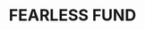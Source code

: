 ---
layout: firm_page
title: "FEARLESS FUND"
id: "fearless.fund"
permalink: "/fearlessfundfearless.fund/"
website: "https://www.fearless.fund"
offices: "Atlanta (United States)"
investment_stages: "Pre-seed, Seed, Series A"
portfolio_companies: "AARMY, Air Protein, AirPals, AMP Beauty LA, Bitsy's, Bread Beauty, Brown Girl Jane, Capway, CareCopilot, CLEVR AI, CommunityX, The Cru, EBY, EnrichHER, Femly, The Folklore, Fresh Bellies, Goalsetter, Ground, Hairbrella, Hello Pareto, LABZ, LS Cream, Kushae, The Lip Bar, Live Tinted, MindEasy, MYLE, Myya, Nudies, Oui The People, Pamper Nail Gallery, Partake Foods, Range Beauty, The Renatural, Resilia, Saavor, Shearshare, Slutty Vegan, Springrose, Streamlytics, Travelsist, Thirteen Lune, Villie"
portfolio_link: "https://www.fearless.fund/portfolio"
investment_markets: "Flexible (Women of Color Founder)"
founded_year: "2018"
description: "Fearless Fund invests in under-resourced entrepreneurs, including women of color-led businesses, seeking pre-seed, seed, or Series A financing. Their mission is to bridge the gap in venture capital funding for women of color founders building scalable, growth-aggressive companies."
linkedin: "https://www.linkedin.com/company/fearless-fund"
twitter: "https://twitter.com/fearlessfund"
instagram: "https://www.instagram.com/fearless.fund"
team_page: "https://www.fearless.fund/about"
investor_type: "Venture Capital"
crunchbase: ""
pitchbook: ""

# SEO Optimization
meta_title: "FEARLESS FUND - VC Firm - projectstartups.com"
meta_description: "FEARLESS FUND, Fearless Fund invests in under-resourced entrepreneurs, including women of color-led businesses, seeking pre-seed, seed, or Series A financing. Their ..."
meta_keywords: "FEARLESS FUND, Flexible (Women of Color Founder), VC firm, venture capital, startup investor, projectstartups.com"
canonical_url: "https://vc.projectstartups.com/fearlessfundfearless.fund/"
---